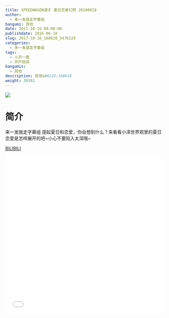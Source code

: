 ```yaml
---
title: SPEEDWAGON漫才 夏日恋爱幻想 20160618
author: 
  - 来一发就走字幕组
bangumi: 其他
date: 2017-10-16 00:00:00
publishdate: 2016-06-18
slug: 2017-10-16_160618_5476129
categories: 
  - 来一发就走字幕组
tags: 
  - 小沢一敬
  - 井戸田润
bangumis: 
  - 其他
description: 其他&#8226;160618
weight: 39382
---
```


![](https://i.imgur.com/6IUGdYr.jpg)

# 简介  
来一发就走字幕组 提起夏日和恋爱，你会想到什么？来看看小泽世界观里的夏日恋爱是怎样展开的吧~小心不要陷入太深哦~

  [BILIBILI](https://www.bilibili.com/video/av5476129/)


<div class="vcontainer">  <iframe class='video' src="//www.bilibili.com/html/html5player.html?cid=8898537&aid=5476129" width="100%" height="500" frameborder="0" allowfullscreen="allowfullscreen"></iframe></div>
